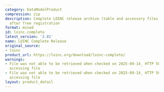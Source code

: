 ```yaml
---
category: DataModelProduct
compression: zip
description: Complete LOINC release archive (table and accessory files) downloadable
  after free registration
format: mixed
id: loinc.complete
latest_version: '2.81'
name: LOINC Complete Release
original_source:
- loinc
product_url: https://loinc.org/download/loinc-complete/
warnings:
- File was not able to be retrieved when checked on 2025-09-14_ HTTP 503 error when
  accessing file
- File was not able to be retrieved when checked on 2025-09-14_ HTTP 503 error when
  accessing file
layout: product_detail
---
```


